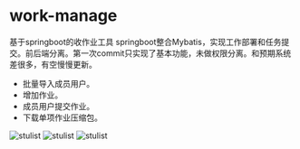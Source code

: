 # work-manage
基于springboot的收作业工具
 springboot整合Mybatis，实现工作部署和任务提交。前后端分离。第一次commit只实现了基本功能，未做权限分离。和预期系统差很多，有空慢慢更新。

  - 批量导入成员用户。
  - 增加作业。
  - 成员用户提交作业。
  - 下载单项作业压缩包。
  
  ![stulist](https://github.com/BlueCitizens/work-manage/blob/master/screenshots/stulist.gif)
  ![stulist](https://github.com/BlueCitizens/work-manage/blob/master/screenshots/uploadwork.gif)
  ![stulist](https://github.com/BlueCitizens/work-manage/blob/master/screenshots/worklist.gif)
